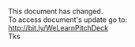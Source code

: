 

This document has changed. <br>
To access document's update go to: <br>
http://bit.ly/WeLearnPitchDeck  <br>
Tks 
